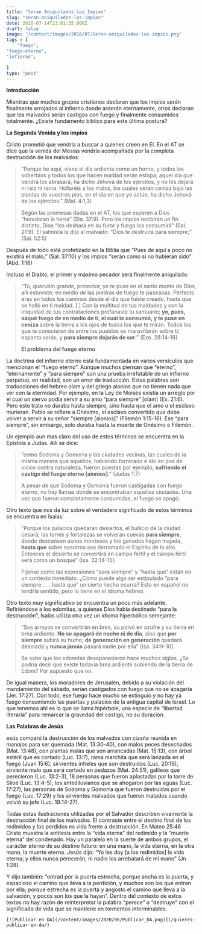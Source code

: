 ```yaml
---
title: "Seran Aniquilados Los Impios"
slug: "seran-aniquilados-los-impios"
date: 2018-07-14T23:01:35.000Z
draft: false
image: "/content/images/2018/07/Seran-aniquilados-los-impios.png"
tags : [
    "fuego",
"fuego-eterno",
"infierno",

]
type: "post"
---
```


   **Introducción**  
  
 Mientras que muchos grupos cristianos declaran que los impíos serán finalmente arrojados al infierno donde arderán eternamente, otros declaran que los malvados serán castigos con fuego y finalmente consumidos totalmente. ¿Existe fundamento bíblico para esta última postura?

 **La Segunda Venida y los impíos**  
  
 Cristo prometió que vendría a buscar a quienes creen en El. En el AT se dice que la venida del Mesías vendría acompañada por la completa destrucción de los malvados:

 
>  “Porque he aquí, viene el día ardiente como un horno, y todos los soberbios y todos los que hacen maldad serán estopa; aquel día que vendrá los abrasará, ha dicho Jehová de los ejércitos, y no les dejará ni raíz ni rama. Hollaréis a los malos, los cuales serán ceniza bajo las plantas de vuestros pies, en el día en que yo actúe, ha dicho Jehová de los ejércitos.” (Mal. 4:1,3)
> 
>   Según las promesas dadas en el AT, los que esperen a Dios “heredaran la tierra” (Sla. 37:9). Pero los impíos recibirán un fin distinto, Dios “los deshará en su furor y fuego los consumirá” (Sal. 21:9). El salmista le dijo al malvado: “Dios te destruirá para siempre;” (Sal. 52:5)

 Después de todo está profetizado en la Biblia que “Pues de aquí a poco no existirá el malo;” (Sal. 37:10) y los impíos “serán como si no hubieran sido” (Abd. 1:16)

 Incluso el Diablo, el primer y máximo pecador será finalmente aniquilado:

 
>  “Tú, querubín grande, protector, yo te puse en el santo monte de Dios, allí estuviste; en medio de las piedras de fuego te paseabas. Perfecto eras en todos tus caminos desde el día que fuiste creado, hasta que se halló en ti maldad. [ ] Con la multitud de tus maldades y con la iniquidad de tus contrataciones profanaste tu santuario; **yo, pues, saqué fuego de en medio de ti, el cual te consumió, y te puse en ceniza** sobre la tierra a los ojos de todos los que te miran. Todos los que te conocieron de entre los pueblos se maravillarán sobre ti; espanto serás, y **para siempre dejarás de ser**.” (Eze. 28:14-19)
> 
>   **El problema del fuego eterno**  
  
 La doctrina del infierno eterno está fundamentada en varios versículos que mencionan el “fuego eterno”. Aunque muchos piensan que “eterno”, “eternamente” y “para siempre” son una prueba irrefutable de un infierno perpetuo, en realidad, son un error de traducción. Estas palabras son traducciones del hebreo olam y del griego aionios que no tienen nada que ver con la eternidad. Por ejemplo, en la Ley de Moisés existía un arreglo por el cual un siervo podía servir a su amo “para siempre” [olam] (Ex. 21:6). Pero este trato no duraba hasta siempre, sino hasta que el amo o el esclavo murieran. Pablo se refiere a Onésimo, el esclavo convertido que debe volver a servir a su señor “siempre [aionios]” (Filemón 1:15-16). Ese “para siempre”, sin embargo, solo duraba hasta la muerte de Onésimo o Filemón.

 Un ejemplo aun mas claro del uso de estos términos se encuentra en la Epístola a Judas. Allí se dice:

 
>  “como Sodoma y Gomorra y las ciudades vecinas, las cuales de la misma manera que aquéllos, habiendo fornicado e ido en pos de vicios contra naturaleza, fueron puestas por ejemplo, **sufriendo el castigo del fuego eterno [aionios]**.” (Judas 1:7)
> 
>   A pesar de que Sodoma y Gomorra fueron castigadas con fuego eterno, no hay llamas donde se encontraban aquellas ciudades. Una vez que fueron completamente consumidas, el fuego se apagó.

 Otro texto que nos da luz sobre el verdadero significado de estos términos se encuentra en Isaias:

 
>  “Porque los palacios quedarán desiertos, el bullicio de la ciudad cesará; las torres y fortalezas se volverán cuevas **para siempre**, donde descansen asnos monteses y los ganados hagan majada, **hasta que** sobre nosotros sea derramado el Espíritu de lo alto. Entonces el desierto se convertirá en campo fértil y el campo fértil será como un bosque” (Isa. 32:14-15).
> 
>   Fíjense como las expresiones “para siempre” y “hasta que” están en un contexto inmediato. ¿Cómo puede algo ser estipulado “para siempre . . . hasta que” un cierto hecho ocurra? Esto en español no tendría sentido, pero lo tiene en el idioma hebreo.

 Otro texto muy significativo se encuentra un poco más adelante. Refiriéndose a los edomitas, a quienes Dios había destinado “para la destrucción”, Isaías utiliza otra vez un idioma hiperbólico semejante:

 
>  “Sus arroyos se convertirán en brea, su polvo en azufre y su tierra en brea ardiente. **No se apagará de noche ni de día**, sino que **por siempre** subirá su humo; **de generación en generación** quedará desolada y **nunca jamás** pasará nadie por ella” (Isa. 34:9-10).
> 
>   Se sabe que los edomitas desaparecieron hace muchos siglos. ¿Se podría decir que existe todavía brea ardiente subiendo de la tierra de Edom? Por supuesto que no.

 De igual manera, los moradores de Jerusalén, debido a su violación del mandamiento del sábado, serian castigados con fuego que no se apagaría (Jer. 17:27). Con todo, ese fuego hace mucho se extinguió y no hay ya fuego consumiendo las puertas y palacios de la antigua capital de Israel. Lo que tenemos ahí es lo que se llama hipérbole, una especie de “libertad literaria” para remarcar la gravedad del castigo, no su duración.

 **Las Palabras de Jesús**  
  
 esús comparó la destrucción de los malvados con cizaña reunida en manojos para ser quemada (Mat. 13:30-40), con malos peces desechados (Mat. 13:48), con plantas malas que son arrancadas (Mat. 15:13), con árbol estéril que es cortado (Luc. 13:7), rama marchita que será lanzada en el fuego (Juan 15:6), sirvientes infieles que son destruidos (Luc. 20:16), sirviente malo que será cortado en pedazos (Mat. 24:51), galileos que perecieron (Luc. 13:2-3), 18 personas que fueron aplastadas por la torre de Siloé (Luc. 13:4-5), los antediluvianos que se ahogaron por las aguas (Luc. 17:27), las personas de Sodoma y Gomorra que fueron destruidas por el fuego (Luc. 17:29) y los sirvientes malvados que fueron matados cuando volvió su jefe (Luc. 19:14-27).

 Todas estas ilustraciones utilizadas por el Salvador describen vivamente la destrucción final de los malvados. El contraste entre el destino final de los redimidos y los perdidos es vida frente a destrucción. En Mateo 25:46 Cristo muestra la antítesis entre la “vida eterna” del redimido y la “muerte eterna” del condenado. Hay un paralelo en la suerte de ambos grupos, el carácter eterno de su destino futuro: en una mano, la vida eterna, en la otra mano, la muerte eterna. Jesús dijo: “Yo les doy [a los redimidos] la vida eterna; y ellos nunca perecerán, ni nadie los arrebatará de mi mano” (Jn. 1:28).

 Y dijo también: “entrad por la puerta estrecha, porque ancha es la puerta, y espacioso el camino que lleva a la perdición, y muchos son los que entran por ella; porque estrecha es la puerta y angosto el camino que lleva a la salvación, y pocos son los que la hayan”. Dentro del contexto de estos textos no hay razón de reinterpretar la palabra “perece” o “destruye” con el significado de vida que se mantiene en tormentos interminables.

    [![Publicar en DA](/content/images/2020/06/Publicar_DA.png)](/quieres-publicar-en-da/) 